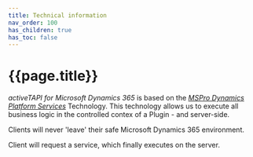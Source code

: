 ```yaml
---
title: Technical information
nav_order: 100
has_children: true
has_toc: false
---
```



# {{page.title}}

*activeTAPI for Microsoft Dynamics 365* is based on the [*MSPro Dynamics Platform Services*](../servicePlatform/index.md) Technology. This technology allows us to execute all business logic in the controlled contex of a Plugin - and server-side. 

Clients will never 'leave' their safe Microsoft Dynamics 365 environment. 

Client will request a service, which finally executes on the server. 
